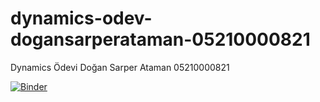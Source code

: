 # dynamics-odev-dogansarperataman-05210000821
Dynamics Ödevi Doğan Sarper Ataman 05210000821


[![Binder](https://mybinder.org/badge_logo.svg)](https://mybinder.org/v2/gh/bensarper/dynamics-odev-dogansarperataman-05210000821/master?labpath=%C3%B6dev.ipynb)
